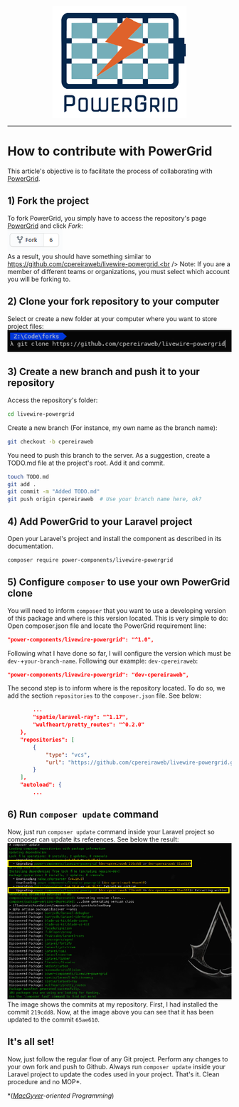 <div align="center">
	<p><img  src="img/logo.png" alt="PowerGrid Logo"></p>
</div>

------

# How to contribute with PowerGrid

This article's objective is to facilitate the process of collaborating with  [PowerGrid](https://github.com/Power-Components/livewire-powergrid).

## 1) Fork the project
To fork PowerGrid, you simply have to access the repository's page [PowerGrid](https://github.com/Power-Components/livewire-powergrid) and click *Fork*:<br />
<img src="img/click-to-fork.png" /><br />
As a result, you should have something similar to https://github.com/cpereiraweb/livewire-powergrid.<br />
Note: If you are a member of different teams or organizations, you must select which account you will be forking to.

## 2) Clone your fork repository to your computer
Select or create a new folder at your computer where you want to store project files:<br />
<img src="img/cloning-repo.png">

## 3) Create a new branch and push it to your repository
Access the repository's folder:
```bash
cd livewire-powergrid
```
Create a new branch (For instance, my own name as the branch name):
```bash
git checkout -b cpereiraweb
```
You need to push this branch to the server. As a suggestion, create a TODO.md file at the project's root. Add it and commit.
```bash
touch TODO.md
git add .
git commit -m "Added TODO.md"
git push origin cpereiraweb  # Use your branch name here, ok?
```
## 4) Add PowerGrid to your Laravel project
Open your Laravel's project and install the component as described in its documentation.
```bash
composer require power-components/livewire-powergrid
```
## 5) Configure ```composer``` to use your own PowerGrid clone
You will need to inform `composer` that you want to use a developing version of this package and where is this version located.
This is very simple to do:
Open composer.json file and locate the PowerGrid requirement line:
```json
"power-components/livewire-powergrid": "^1.0",
```
Following what I have done so far, I will configure the version which must be `dev-`+`your-branch-name`. Following our example: `dev-cpereiraweb`:
```json
"power-components/livewire-powergrid": "dev-cpereiraweb",
```
The second step is to inform where is the repository located. To do so, we add the section `repositories` to the `composer.json` file. 
See below:
```json
        ...
        "spatie/laravel-ray": "^1.17",
        "wulfheart/pretty_routes": "^0.2.0"
    },
    "repositories": [
        {
            "type": "vcs",
            "url": "https://github.com/cpereiraweb/livewire-powergrid.git"
        }
    ],
    "autoload": {
        ...
```
## 6) Run `composer update` command
Now, just run `composer update` command inside your Laravel project so composer can update its references. See below the result:<br />
<img src="img/composer-update.png"><br />
The image shows the commits at my repository. First, I had installed the commit  `219cdd8`.  Now, at the image above you can see that it has been updated to the commit `65ae610`.

## It's all set!
Now, just follow the regular flow of any Git project. Perform any changes to your own fork and push to Github.
Always run `composer update` inside your Laravel project to update the codes used in your project.
That's it. Clean procedure and no MOP*.

\*(*[MacGyver](https://www.lexico.com/definition/macgyver)-oriented Programming*)
